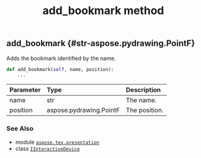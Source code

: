 ﻿---
title: add_bookmark method
second_title: Aspose.TeX for Python via .NET API References
description: 
type: docs
weight: 20
url: /python-net/aspose.tex.presentation/iinteractivedevice/add_bookmark/
is_root: false
---

## add_bookmark {#str-aspose.pydrawing.PointF}

Adds the bookmark identified by the name.



```python
def add_bookmark(self, name, position):
    ...
```


| Parameter | Type | Description |
| :- | :- | :- |
| name | str | The name. |
| position | aspose.pydrawing.PointF | The position. |



### See Also
* module [`aspose.tex.presentation`](../../)
* class [`IInteractiveDevice`](/tex/python-net/aspose.tex.presentation/iinteractivedevice)
